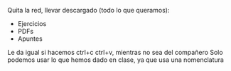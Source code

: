 Quita la red, llevar descargado (todo lo que queramos):
- Ejercicios
- PDFs
- Apuntes

Le da igual si hacemos ctrl+c ctrl+v, mientras no sea del compañero 
Solo podemos usar lo que hemos dado en clase, ya que usa una nomenclatura